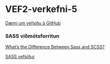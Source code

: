 # VEF2-verkefni-5

[Dæmi um vefsíðu á GitHub](https://vefhonnun.github.io/VEF2-verkefni-5/)

### SASS viðmótsforritun
[What’s the Difference Between Sass and SCSS?](https://www.sitepoint.com/whats-difference-sass-scss/)

[SASS vefsíður](sass-tenglar.md)
